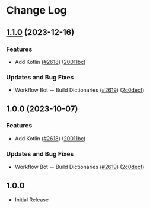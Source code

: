 # Change Log

## [1.1.0](https://github.com/Kurt-von-Laven/cspell-dicts/compare/@cspell/dict-kotlin-v1.0.0...@cspell/dict-kotlin@1.1.0) (2023-12-16)


### Features

* Add Kotlin ([#2618](https://github.com/Kurt-von-Laven/cspell-dicts/issues/2618)) ([20011bc](https://github.com/Kurt-von-Laven/cspell-dicts/commit/20011bcc4c65ed5530b6c44b6d6724e32277e45f))


### Updates and Bug Fixes

* Workflow Bot -- Build Dictionaries ([#2619](https://github.com/Kurt-von-Laven/cspell-dicts/issues/2619)) ([2c0decf](https://github.com/Kurt-von-Laven/cspell-dicts/commit/2c0decf2737f77640d02274112b44e0e3de229ee))

## 1.0.0 (2023-10-07)


### Features

* Add Kotlin ([#2618](https://github.com/streetsidesoftware/cspell-dicts/issues/2618)) ([20011bc](https://github.com/streetsidesoftware/cspell-dicts/commit/20011bcc4c65ed5530b6c44b6d6724e32277e45f))


### Updates and Bug Fixes

* Workflow Bot -- Build Dictionaries ([#2619](https://github.com/streetsidesoftware/cspell-dicts/issues/2619)) ([2c0decf](https://github.com/streetsidesoftware/cspell-dicts/commit/2c0decf2737f77640d02274112b44e0e3de229ee))

## 1.0.0

- Initial Release
